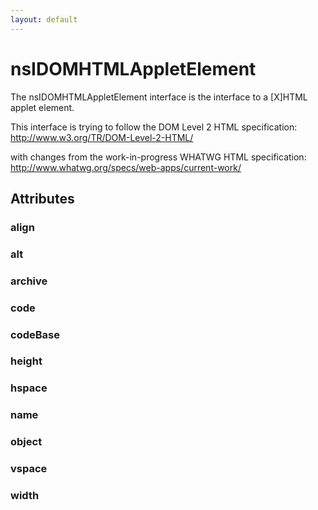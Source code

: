 ```yaml
---
layout: default
---
```


# nsIDOMHTMLAppletElement #

The nsIDOMHTMLAppletElement interface is the interface to a [X]HTML
applet element.

This interface is trying to follow the DOM Level 2 HTML specification:
http://www.w3.org/TR/DOM-Level-2-HTML/

with changes from the work-in-progress WHATWG HTML specification:
http://www.whatwg.org/specs/web-apps/current-work/


## Attributes ##

### align ###

### alt ###

### archive ###

### code ###

### codeBase ###

### height ###

### hspace ###

### name ###

### object ###

### vspace ###

### width ###

